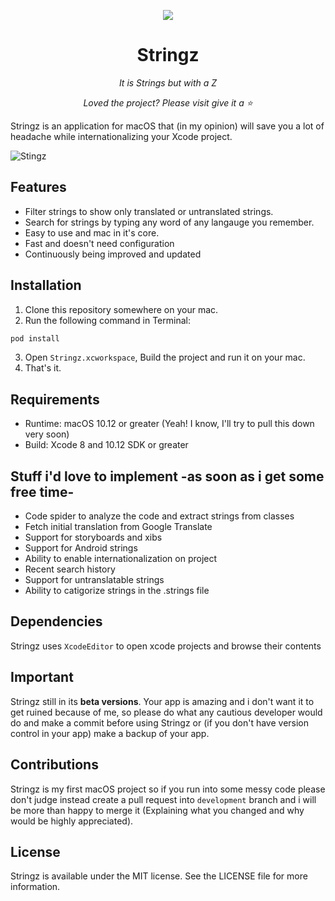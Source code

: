 <p align="center">
<img src="https://raw.githubusercontent.com/mohakapt/Stringz/master/app_icon.png">
</p>

<h1 align="center">Stringz</h1>
<p align="center"><i>It is Strings but with a Z</i></p>

<p align="center"><i>Loved the project? Please visit give it a ⭐️</i></p>

Stringz is an application for macOS that (in my opinion) will save you a lot of headache while internationalizing your Xcode project.

![Stingz](https://bytebucket.org/mohaka/stringz/raw/bb98950731f8b3823e367d6b89fa2b359016a0de/Images/stringz-overview.png?token=10d9aa885eebcce0fba12e00fe3dddd6828187f6)

## Features
* Filter strings to show only translated or untranslated strings.
* Search for strings by typing any word of any langauge you remember.
* Easy to use and mac in it's core.
* Fast and doesn't need configuration
* Continuously being improved and updated

## Installation
1. Clone this repository somewhere on your mac.
2. Run the following command in Terminal:

```ruby
pod install
```

3. Open `Stringz.xcworkspace`, Build the project and run it on your mac.
4. That's it.

## Requirements
* Runtime: macOS 10.12 or greater (Yeah! I know, I'll try to pull this down very soon)
* Build: Xcode 8 and 10.12 SDK or greater

## Stuff i'd love to implement -as soon as i get some free time-
* Code spider to analyze the code and extract strings from classes
* Fetch initial translation from Google Translate
* Support for storyboards and xibs
* Support for Android strings
* Ability to enable internationalization on project
* Recent search history
* Support for untranslatable strings
* Ability to catigorize strings in the .strings file

## Dependencies
Stringz uses `XcodeEditor` to open xcode projects and browse their contents

## Important
Stringz still in its **beta versions**. Your app is amazing and i don't want it to get ruined because of me, so please do what any cautious developer would do and make a commit before using Stringz or (if you don't have version control in your app) make a backup of your app.

## Contributions
Stringz is my first macOS project so if you run into some messy code please don't judge instead create a pull request into `development` branch and i will be more than happy to merge it (Explaining what you changed and why would be highly appreciated).

## License
Stringz is available under the MIT license. See the LICENSE file for more information.
